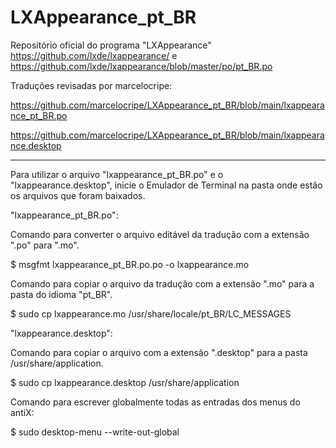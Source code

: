 # LXAppearance_pt_BR

Repositório oficial do programa "LXAppearance"
https://github.com/lxde/lxappearance/
e
https://github.com/lxde/lxappearance/blob/master/po/pt_BR.po

Traduções revisadas por marcelocripe:

https://github.com/marcelocripe/LXAppearance_pt_BR/blob/main/lxappearance_pt_BR.po

https://github.com/marcelocripe/LXAppearance_pt_BR/blob/main/lxappearance.desktop

- - - - -

Para utilizar o arquivo "lxappearance_pt_BR.po" e o "lxappearance.desktop", inicie o Emulador de Terminal na pasta onde estão os arquivos que foram baixados.

"lxappearance_pt_BR.po":

Comando para converter o arquivo editável da tradução com a extensão ".po" para ".mo".

$ msgfmt lxappearance_pt_BR.po.po -o lxappearance.mo

Comando para copiar o arquivo da tradução com a extensão ".mo" para a pasta do idioma "pt_BR".

$ sudo cp lxappearance.mo /usr/share/locale/pt_BR/LC_MESSAGES


"lxappearance.desktop":

Comando para copiar o arquivo com a extensão ".desktop" para a pasta /usr/share/application.

$ sudo cp lxappearance.desktop /usr/share/application

Comando para escrever globalmente todas as entradas dos menus do antiX:

$ sudo desktop-menu --write-out-global
